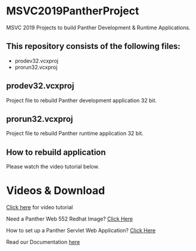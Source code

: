 # MSVC2019PantherProject

MSVC 2019 Projects to build  Panther Development & Runtime Applications.

## This repository consists of the following files:
  * prodev32.vcxproj
  * prorun32.vcxproj

## prodev32.vcxproj
Project file to rebuild Panther development application 32 bit.

## prorun32.vcxproj
Project file to rebuild Panther runtime application 32 bit.

## How to rebuild application
Please watch the video tutorial below.

# Videos & Download

[Click here](https://youtu.be/2WHpp5x-P1c) for video tutorial

Need a Panther Web 552 Redhat Image? [Click Here](https://hub.docker.com/r/prolificspanther/pantherweb "Named link title") 

How to set up a Panther Servlet Web Application? [Click Here](https://github.com/ProlificsPanther/PantherWeb/releases "Named link title")

Read our Documentation [here](https://docs.prolifics.com)
